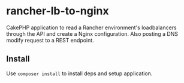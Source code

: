 # rancher-lb-to-nginx
CakePHP application to read a Rancher environment's  loadbalancers through the API and create a Nginx configuration. Also posting a DNS modify request to a REST endpoint.

## Install
Use `composer install` to install deps and setup application.
